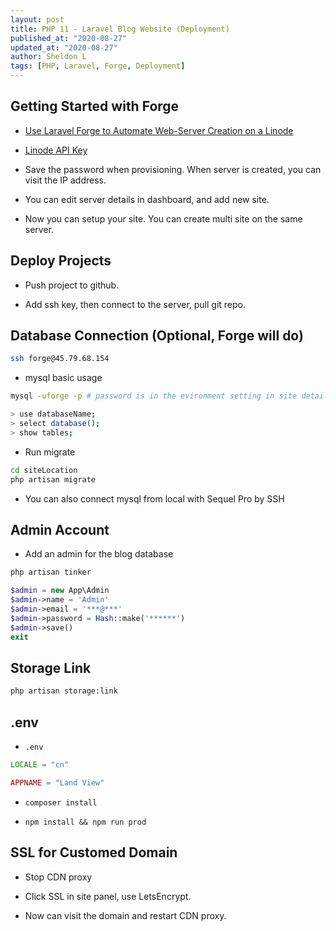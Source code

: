```yaml
---
layout: post
title: PHP 11 - Laravel Blog Website (Deployment)
published_at: "2020-08-27"
updated_at: "2020-08-27"
author: Sheldon L
tags: [PHP, Laravel, Forge, Deployment]
---
```


## Getting Started with Forge

- [Use Laravel Forge to Automate Web-Server Creation on a Linode](https://www.linode.com/docs/applications/configuration-management/use-laravel-forge-to-automate-web-server-creation-on-a-linode/)

- [Linode API Key](https://www.linode.com/docs/platform/api/api-key/)

- Save the password when provisioning. When server is created, you can visit the IP address.

- You can edit server details in dashboard, and add new site.

- Now you can setup your site. You can create multi site on the same server.

## Deploy Projects

- Push project to github.

- Add ssh key, then connect to the server, pull git repo.

## Database Connection (Optional, Forge will do)

```bash
ssh forge@45.79.68.154
```

- mysql basic usage

```bash
mysql -uforge -p # password is in the evironment setting in site details

> use databaseName;
> select database();
> show tables;
```

- Run migrate 

```bash
cd siteLocation
php artisan migrate
```

- You can also connect mysql from local with Sequel Pro by SSH

## Admin Account

- Add an admin for the blog database

```bash
php artisan tinker
```

```php
$admin = new App\Admin
$admin->name = 'Admin'
$admin->email = '***@***'
$admin->password = Hash::make('******')
$admin->save()
exit
```

## Storage Link

```bash
php artisan storage:link
```

## .env

- `.env`

```php
LOCALE = "cn"

APPNAME = "Land View"
```

- `composer install`

- `npm install && npm run prod`

## SSL for Customed Domain

- Stop CDN proxy

- Click SSL in site panel, use LetsEncrypt.

- Now can visit the domain and restart CDN proxy.
